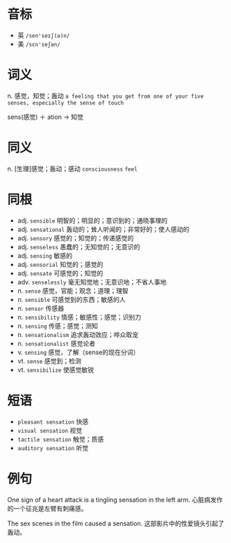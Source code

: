# 音标

- 英 `/sen'seɪʃ(ə)n/`
- 美 `/sɛn'seʃən/`

# 词义

n. 感觉，知觉；轰动
`a feeling that you get from one of your five senses, especially the sense of touch`



sens(感觉) ＋ ation → 知觉

# 同义

n. [生理]感觉；轰动；感动
`consciousness` `feel`

# 同根

- adj. `sensible` 明智的；明显的；意识到的；通晓事理的
- adj. `sensational` 轰动的；耸人听闻的；非常好的；使人感动的
- adj. `sensory` 感觉的；知觉的；传递感觉的
- adj. `senseless` 愚蠢的；无知觉的；无意识的
- adj. `sensing` 敏感的
- adj. `sensorial` 知觉的；感觉的
- adj. `sensate` 可感觉的；知觉的
- adv. `senselessly` 毫无知觉地；无意识地；不省人事地
- n. `sense` 感觉，官能；观念；道理；理智
- n. `sensible` 可感觉到的东西；敏感的人
- n. `sensor` 传感器
- n. `sensibility` 情感；敏感性；感觉；识别力
- n. `sensing` 传感；感觉；测知
- n. `sensationalism` 追求轰动效应；哗众取宠
- n. `sensationalist` 感觉论者
- v. `sensing` 感觉，了解（sense的现在分词）
- vt. `sense` 感觉到；检测
- vt. `sensibilize` 使感觉敏锐

# 短语

- `pleasant sensation` 快感
- `visual sensation` 视觉
- `tactile sensation` 触觉；质感
- `auditory sensation` 听觉

# 例句

One sign of a heart attack is a tingling sensation in the left arm.
心脏病发作的一个征兆是左臂有刺痛感。

The sex scenes in the film caused a sensation.
这部影片中的性爱镜头引起了轰动。


